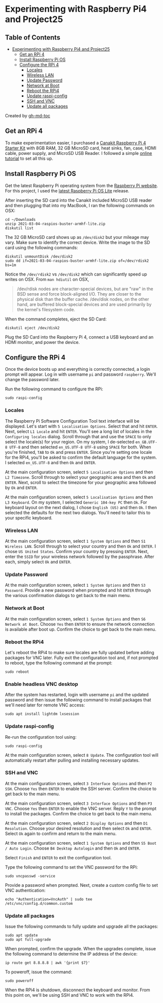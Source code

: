 # Experimenting with Raspberry Pi4 and Project25

## Table of Contents

* [Experimenting with Raspberry Pi4 and Project25](#experimenting-with-raspberry-pi4-and-project25)
  * [Get an RPi 4](#get-an-rpi-4)
  * [Install Raspberry Pi OS](#install-raspberry-pi-os)
  * [Configure the RPi 4](#configure-the-rpi-4)
    * [Locales](#locales)
    * [Wireless LAN](#wireless-lan)
    * [Update Password](#update-password)
    * [Network at Boot](#network-at-boot)
    * [Reboot the RPi4](#reboot-the-rpi4)
    * [Update raspi\-config](#update-raspi-config)
    * [SSH and VNC](#ssh-and-vnc)
    * [Update all packages](#update-all-packages)

Created by [gh-md-toc](https://github.com/ekalinin/github-markdown-toc.go)

## Get an RPi 4
To make experimentation easier, I purchased a [Canakit Raspberry Pi 4 Starter Kit](https://www.canakit.com/raspberry-pi-4-starter-kit.html)
with 8GB RAM, 32 GB MicroSD card, heat sinks, fan, case, HDMI cable,
power supply, and MicroSD USB Reader.  I followed a simple [online tutorial](https://youtu.be/7rcNjgVgc-I)
to set all this up.

## Install Raspberry Pi OS
Get the latest Raspberry Pi operating system from  the [Raspberry Pi website](https://www.raspberrypi.org/software/operating-systems/).
For this project, I used the [latest Raspberry Pi OS Lite](https://downloads.raspberrypi.org/raspios_lite_armhf/images/raspios_lite_armhf-2021-03-25/2021-03-04-raspios-buster-armhf-lite.zip) release.

After inserting the SD card into the Canakit included MicroSD USB
reader and then plugging that into my MacBook, I ran the following
commands on OSX:

    cd ~/Downloads
    unzip 2021-03-04-raspios-buster-armhf-lite.zip
    diskutil list

The 32 GB MicroSD card shows up as `/dev/disk2` but your mileage
may vary. Make sure to identify the correct device. Write the image
to the SD card using the following commands:

    diskutil unmountDisk /dev/disk2
    sudo dd if=2021-03-04-raspios-buster-armhf-lite.zip of=/dev/rdisk2 bs=1m

Notice the `/dev/rdisk2` vs `/dev/disk2` which can significantly
speed up writes on OSX. From `man hdiutil` on OSX,

> /dev/rdisk nodes are character-special devices, but are "raw" in
> the BSD sense and force block-aligned I/O. They are closer to the
> physical disk than the buffer cache. /dev/disk nodes, on the other
> hand, are buffered block-special devices and are used primarily by
> the kernel's filesystem code.

When the command completes, eject the SD Card:

    diskutil eject /dev/disk2

Plug the SD Card into the Raspberry Pi 4, connect a USB keyboard
and an HDMI monitor, and power the device.

## Configure the RPi 4
Once the device boots up and everything is correctly connected, a
login prompt will appear. Log in with username `pi` and password
`raspberry`. We'll change the password later.

Run the following command to configure the RPi:

    sudo raspi-config

### Locales
The Raspberry Pi Software Configuration Tool text interface will
be displayed. Let's start with `5 Localisation Options`. Select
that and hit `ENTER`. Next, select `L1 Locale` and hit `ENTER`.
You'll see a long list of locales in the `Configuring locales`
dialog.  Scroll through that and use the `SPACE` to only select the
locale(s) for your region. On my system, I de-selected `en_GB.UTF-8
UTF-8` and then selected `en_US.UTF-8 UTF-8` using `SPACE` for both.
When you're finished, `TAB` to `Ok` and press `ENTER`. Since you're
setting one locale for the RPi4, you'll be asked to confirm the
default language for the system. I selected `en_US.UTF-8` and then
`Ok` and `ENTER`.

At the main configuration screen, select `5 Localisation Options`
and then `L2 Timezone`. Scroll through to select your geographic
area and then `Ok` and `ENTER`. Next, scroll to select the timezone
for your geographic area followed by `Ok` and `ENTER`.

At the main configuration screen, select `5 Localisation Options`
and then `L3 Keyboard`. On my system, I selected `Generic 104-key
PC` then `Ok`. For keyboard layout on the next dialog, I chose
`English (US)` and then `Ok`. I then selected the defaults for the
next two dialogs. You'll need to tailor this to your specific
keyboard.

### Wireless LAN
At the main configuration screen, select `1 System Options` and
then `S1 Wireless LAN`. Scroll through to select your country and
then `Ok` and `ENTER`. I chose `US United States`. Confirm your
country by pressing `ENTER`. Next, enter the `SSID` for your wireless
network followed by the passphrase. After each, simply select `Ok`
and `ENTER`.

### Update Password
At the main configuration screen, select `1 System Options` and
then `S3 Password`. Provide a new password when prompted and hit
`ENTER` through the various confirmation dialogs to get back to the
main menu.

### Network at Boot
At the main configuration screen, select `1 System Options` and
then `S6 Network at Boot`. Choose `Yes` then `ENTER` to ensure the
network connection is available after boot up. Confirm the choice
to get back to the main menu.

### Reboot the RPi4
Let's reboot the RPi4 to make sure locales are fully updated before
adding packages for VNC later. Fully exit the configuration tool
and, if not prompted to reboot, type the following command at the
prompt:

    sudo reboot

### Enable headless VNC desktop
After the system has restarted, login with username `pi` and the
updated password and then issue the following command to install
packages that we'll need later for remote VNC access:

    sudo apt install lightdm lxsession

### Update raspi-config
Re-run the configuration tool using:

    sudo raspi-config

At the main configuration screen, select `8 Update`. The configuration
tool will automatically restart after pulling and installing necessary
updates.

### SSH and VNC
At the main configuration screen, select `3 Interface Options` and
then `P2 SSH`. Choose `Yes` then `ENTER` to enable the SSH server.
Confirm the choice to get back to the main menu.

At the main configuration screen, select `3 Interface Options` and
then `P3 VNC`. Choose `Yes` then `ENTER` to enable the VNC server.
Reply `Y` to the prompt to install the packages. Confirm the choice
to get back to the main menu.

At the main configuration screen, select `2 Display Options` and
then `D1 Resolution`. Choose your desired resolution and then select
`Ok` and `ENTER`. Select `Ok` again to confirm and return to the
main menu.

At the main configuration screen, select `1 System Options` and
then `S5 Boot / Auto Login`. Choose `B4 Desktop Autologin` and then
`Ok` and `ENTER`.

Select `Finish` and `ENTER` to exit the configuration tool.

Type the following command to set the VNC password for the RPi:

    sudo vncpasswd -service

Provide a password when prompted. Next, create a custom config file
to set VNC authentication:

    echo "Authentication=VncAuth" | sudo tee /etc/vnc/config.d/common.custom

### Update all packages
Issue the following commands to fully update and upgrade all the
packages:

    sudo apt update
    sudo apt full-upgrade

When prompted, confirm the upgrade. When the upgrades complete,
issue the following command to determine the IP address of the
device:

    ip route get 8.8.8.8 | awk '{print $7}'

To poweroff, issue the command:

    sudo poweroff

When the RPi4 is shutdown, disconnect the keyboard and monitor.
From this point on, we'll be using SSH and VNC to work with the
RPi4.

